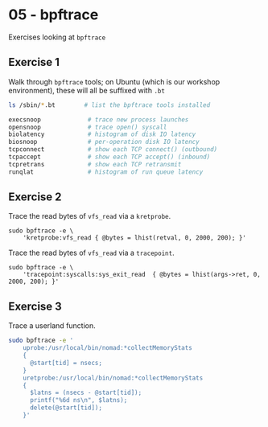 # 05 - bpftrace

Exercises looking at `bpftrace`

## Exercise 1

Walk through `bpftrace` tools; on Ubuntu (which is our workshop environment), these will all be suffixed with `.bt`

```sh
ls /sbin/*.bt        # list the bpftrace tools installed

execsnoop             # trace new process launches
opensnoop             # trace open() syscall
biolatency            # histogram of disk IO latency
biosnoop              # per-operation disk IO latency
tcpconnect            # show each TCP connect() (outbound)
tcpaccept             # show each TCP accept() (inbound)
tcpretrans            # show each TCP retransmit
runqlat               # histogram of run queue latency
```

## Exercise 2

Trace the read bytes of `vfs_read` via a `kretprobe`.

```
sudo bpftrace -e \
    'kretprobe:vfs_read { @bytes = lhist(retval, 0, 2000, 200); }'
```

Trace the read bytes of `vfs_read` via a `tracepoint`.

```
sudo bpftrace -e \
    'tracepoint:syscalls:sys_exit_read  { @bytes = lhist(args->ret, 0, 2000, 200); }'
```

## Exercise 3

Trace a userland function.

```sh
sudo bpftrace -e '
    uprobe:/usr/local/bin/nomad:*collectMemoryStats
    {
      @start[tid] = nsecs;
    }
    uretprobe:/usr/local/bin/nomad:*collectMemoryStats
    {
      $latns = (nsecs - @start[tid]);
      printf("%6d ns\n", $latns);
      delete(@start[tid]);
    }'
```
